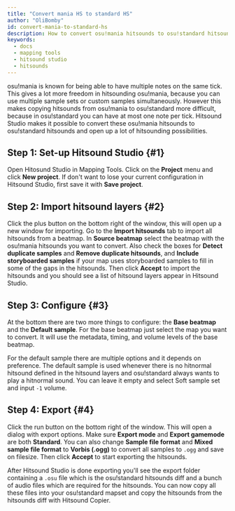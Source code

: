 ```yaml
---
title: "Convert mania HS to standard HS"
author: "OliBomby"
id: convert-mania-to-standard-hs
description: How to convert osu!mania hitsounds to osu!standard hitsounds with Hitsound Studio.
keywords:
  - docs
  - mapping tools
  - hitsound studio
  - hitsounds
---
```


osu!mania is known for being able to have multiple notes on the same tick. This gives a lot more freedom in hitsounding osu!mania, because you can use multiple sample sets or custom samples simultaneously. However this makes copying hitsounds from osu!mania to osu!standard more difficult, because in osu!standard you can have at most one note per tick. Hitsound Studio makes it possible to convert these osu!mania hitsounds to osu!standard hitsounds and open up a lot of hitsounding possibilities.

## Step 1: Set-up Hitsound Studio {#1}

Open Hitosund Studio in Mapping Tools. Click on the **Project** menu and click **New project**. If don't want to lose your current configuration in Hitsound Studio, first save it with **Save project**.

## Step 2: Import hitsound layers {#2}

Click the plus button on the bottom right of the window, this will open up a new window for importing. Go to the **Import hitsounds** tab to import all hitsounds from a beatmap. In **Source beatmap** select the beatmap with the osu!mania hitsounds you want to convert. Also check the boxes for **Detect duplicate samples** and **Remove duplicate hitsounds**, and **Include storyboarded samples** if your map uses storyboarded samples to fill in some of the gaps in the hitsounds. Then click **Accept** to import the hitsounds and you should see a list of hitsound layers appear in Hitsound Studio.

## Step 3: Configure {#3}

At the bottom there are two more things to configure: the **Base beatmap** and the **Default sample**. For the base beatmap just select the map you want to convert. It will use the metadata, timing, and volume levels of the base beatmap.

For the default sample there are multiple options and it depends on preference. The default sample is used whenever there is no hitnormal hitsound defined in the hitsound layers and osu!standard always wants to play a hitnormal sound. You can leave it empty and select Soft sample set and input `-1` volume.

## Step 4: Export {#4}

Click the run button on the bottom right of the window. This will open a dialog with export options. Make sure **Export mode** and **Export gamemode** are both **Standard**. You can also change **Sample file format** and **Mixed sample file format** to **Vorbis (.ogg)** to convert all samples to `.ogg` and save on filesize. Then click **Accept** to start exporting the hitsounds.

After Hitsound Studio is done exporting you'll see the export folder containing a `.osu` file which is the osu!standard hitsounds diff and a bunch of audio files which are required for the hitsounds. You can now copy all these files into your osu!standard mapset and copy the hitsounds from the hitsounds diff with Hitsound Copier.
